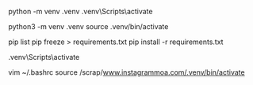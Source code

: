 python -m venv .venv
.venv\Scripts\activate

python3 -m venv .venv
source .venv/bin/activate

pip list
pip freeze > requirements.txt
pip install -r requirements.txt

.venv\Scripts\activate

vim ~/.bashrc
source /scrap/www.instagrammoa.com/.venv/bin/activate